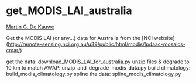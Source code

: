 # get_MODIS_LAI_australia

[Martin G. De Kauwe](https://mdekauwe.github.io/)

Get the MODIS LAI (or any...) data for Australia from the [NCI website] (http://remote-sensing.nci.org.au/u39/public/html/modis/lpdaac-mosaics-cmar/)

get the data: download_MODIS_LAI_for_australia.py
unzip files & degrade to 10 km to match AWAP: unzip_and_degrade_modis_data.py
build climatology: build_modis_climatology.py
spline the data: spline_modis_climatology.py

